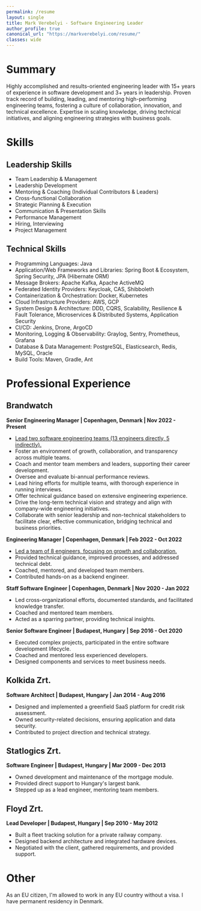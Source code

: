```yaml
---
permalink: /resume
layout: single
title: Mark Verebelyi - Software Engineering Leader
author_profile: true
canonical_url: "https://markverebelyi.com/resume/"
classes: wide
---
```

# Summary
Highly accomplished and results-oriented engineering leader with 15+ years of experience in software development and 3+ years in leadership. Proven track record of building, leading, and mentoring high-performing engineering teams, fostering a culture of collaboration, innovation, and technical excellence. Expertise in scaling knowledge, driving technical initiatives, and aligning engineering strategies with business goals. 

# Skills

## Leadership Skills
- Team Leadership & Management
- Leadership Development
- Mentoring & Coaching (Individual Contributors & Leaders)
- Cross-functional Collaboration
- Strategic Planning & Execution
- Communication & Presentation Skills
- Performance Management
- Hiring, Interviewing
- Project Management

## Technical Skills
- Programming Languages: Java
- Application/Web Frameworks and Libraries: Spring Boot & Ecosystem, Spring Security, JPA (Hibernate ORM)
- Message Brokers: Apache Kafka, Apache ActiveMQ
- Federated Identity Providers: Keycloak, CAS, Shibboleth
- Containerization & Orchestration: Docker, Kubernetes
- Cloud Infrastructure Providers: AWS, GCP
- System Design & Architecture: DDD, CQRS, Scalability, Resilience & Fault Tolerance, Microservices & Distributed Systems, Application Security
- CI/CD: Jenkins, Drone, ArgoCD
- Monitoring, Logging & Observability: Graylog, Sentry, Prometheus, Grafana
- Database & Data Management: PostgreSQL, Elasticsearch, Redis, MySQL, Oracle
- Build Tools: Maven, Gradle, Ant

# Professional Experience

## Brandwatch

**Senior Engineering Manager | Copenhagen, Denmark | Nov 2022 - Present**
- [Lead two software engineering teams (13 engineers directly, 5 indirectly).](/assets/images/org-chart-senior-eng-manager.png)
- Foster an environment of growth, collaboration, and transparency across multiple teams.
- Coach and mentor team members and leaders, supporting their career development.
- Oversee and evaluate bi-annual performance reviews.
- Lead hiring efforts for multiple teams, with thorough experience in running interviews.
- Offer technical guidance based on extensive engineering experience.
- Drive the long-term technical vision and strategy and align with company-wide engineering initiatives.
- Collaborate with senior leadership and non-technical stakeholders to facilitate clear, effective communication, bridging technical and business priorities.

**Engineering Manager | Copenhagen, Denmark | Feb 2022 - Oct 2022**
- [Led a team of 8 engineers, focusing on growth and collaboration.](/assets/images/org-chart-eng-manager.png)
- Provided technical guidance, improved processes, and addressed technical debt.
- Coached, mentored, and developed team members.
- Contributed hands-on as a backend engineer.

**Staff Software Engineer | Copenhagen, Denmark | Nov 2020 - Jan 2022**
- Led cross-organizational efforts, documented standards, and facilitated knowledge transfer.
- Coached and mentored team members.
- Acted as a sparring partner, providing technical insights.

**Senior Software Engineer | Budapest, Hungary | Sep 2016 - Oct 2020**
- Executed complex projects, participated in the entire software development lifecycle.
- Coached and mentored less experienced developers.
- Designed components and services to meet business needs.

## Kolkida Zrt.

**Software Architect | Budapest, Hungary | Jan 2014 - Aug 2016**
- Designed and implemented a greenfield SaaS platform for credit risk assessment.
- Owned security-related decisions, ensuring application and data security.
- Contributed to project direction and technical strategy.

## Statlogics Zrt.

**Software Engineer | Budapest, Hungary | Mar 2009 - Dec 2013**
- Owned development and maintenance of the mortgage module.
- Provided direct support to Hungary's largest bank.
- Stepped up as a lead engineer, mentoring team members.

## Floyd Zrt.

**Lead Developer | Budapest, Hungary | Sep 2010 - May 2012**
- Built a fleet tracking solution for a private railway company.
- Designed backend architecture and integrated hardware devices.
- Negotiated with the client, gathered requirements, and provided support.

# Other
As an EU citizen, I'm allowed to work in any EU country without a visa. I have permanent residency in Denmark.